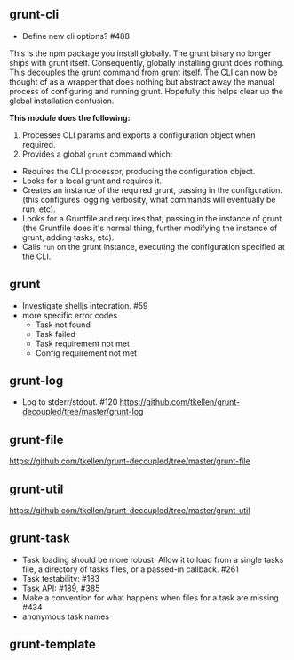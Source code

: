 ## grunt-cli
* Define new cli options? #488

This is the npm package you install globally.  The grunt binary no longer ships with grunt itself.  Consequently, globally installing grunt does nothing.  This decouples the grunt command from grunt itself.  The CLI can now be thought of as a wrapper that does nothing but abstract away the manual process of configuring and running grunt.  Hopefully this helps clear up the global installation confusion.

**This module does the following:**

1. Processes CLI params and exports a configuration object when required.
2. Provides a global `grunt` command which:
  - Requires the CLI processor, producing the configuration object.
  - Looks for a local grunt and requires it.
  - Creates an instance of the required grunt, passing in the configuration. (this configures logging verbosity, what commands will eventually be run, etc).
  - Looks for a Gruntfile and requires that, passing in the instance of grunt (the Gruntfile does it's normal thing, further modifying the instance of grunt, adding tasks, etc).
  - Calls `run` on the grunt instance, executing the configuration specified at the CLI.

## grunt
* Investigate shelljs integration. #59
* more specific error codes
  * Task not found
  * Task failed
  * Task requirement not met
  * Config requirement not met

## grunt-log
* Log to stderr/stdout. #120
https://github.com/tkellen/grunt-decoupled/tree/master/grunt-log

## grunt-file
https://github.com/tkellen/grunt-decoupled/tree/master/grunt-file

## grunt-util
https://github.com/tkellen/grunt-decoupled/tree/master/grunt-util

## grunt-task
* Task loading should be more robust.  Allow it to load from a single tasks file, a directory of tasks files, or a passed-in callback. #261
* Task testability: #183
* Task API: #189, #385
* Make a convention for what happens when files for a task are missing #434
* anonymous task names

## grunt-template